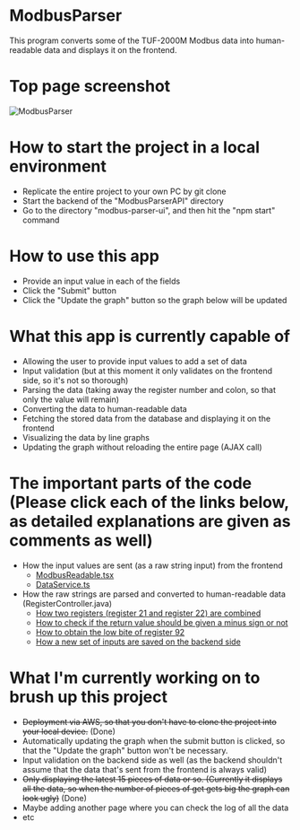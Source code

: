 # ModbusParser
This program converts some of the TUF-2000M Modbus data into human-readable data and displays it on the frontend.

# Top page screenshot
![ModbusParser](https://user-images.githubusercontent.com/37083992/105675170-58825d80-5ef1-11eb-9c87-462b83140d0c.png)

# How to start the project in a local environment
* Replicate the entire project to your own PC by git clone
* Start the backend of the "ModbusParserAPI" directory 
* Go to the directory "modbus-parser-ui", and then hit the "npm start" command

# How to use this app
* Provide an input value in each of the fields
* Click the "Submit" button
* Click the "Update the graph" button so the graph below will be updated 

# What this app is currently capable of
* Allowing the user to provide input values to add a set of data 
* Input validation (but at this moment it only validates on the frontend side, so it's not so thorough)
* Parsing the data (taking away the register number and colon, so that only the value will remain) 
* Converting the data to human-readable data
* Fetching the stored data from the database and displaying it on the frontend
* Visualizing the data by line graphs 
* Updating the graph without reloading the entire page (AJAX call) 

# The important parts of the code (Please click each of the links below, as detailed explanations are given as comments as well) 
* How the input values are sent (as a raw string input) from the frontend
  * [ModbusReadable.tsx](https://github.com/Shinichi1125/ModbusParser/blob/master/modbus-parser-ui/src/components/ModbusReadable.tsx#L86-L99)
  * [DataService.ts](https://github.com/Shinichi1125/ModbusParser/blob/master/modbus-parser-ui/src/api/DataService.ts#L28-L46) 
* How the raw strings are parsed and converted to human-readable data (RegisterController.java)
  * [How two registers (register 21 and register 22) are combined](https://github.com/Shinichi1125/ModbusParser/blob/master/ModbusParserAPI/src/main/java/com/modbusparser/controllers/RegisterController.java#L35-L47)
  * [How to check if the return value should be given a minus sign or not](https://github.com/Shinichi1125/ModbusParser/blob/master/ModbusParserAPI/src/main/java/com/modbusparser/controllers/RegisterController.java#L49-L76)
  * [How to obtain the low bite of register 92](https://github.com/Shinichi1125/ModbusParser/blob/master/ModbusParserAPI/src/main/java/com/modbusparser/controllers/RegisterController.java#L78-L91)
  * [How a new set of inputs are saved on the backend side](https://github.com/Shinichi1125/ModbusParser/blob/master/ModbusParserAPI/src/main/java/com/modbusparser/controllers/RegisterController.java#L143-L169)

# What I'm currently working on to brush up this project 
* ~~Deployment via AWS, so that you don't have to clone the project into your local device.~~ (Done)
* Automatically updating the graph when the submit button is clicked, so that the "Update the graph" button won't be necessary. 
* Input validation on the backend side as well (as the backend shouldn't assume that the data that's sent from the frontend is always valid) 
* ~~Only displaying the latest 15 pieces of data or so. (Currently it displays all the data, so when the number of pieces of get gets big the graph can look ugly)~~ (Done)
* Maybe adding another page where you can check the log of all the data
* etc 

